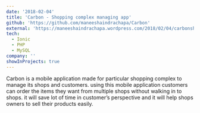 ```yaml
---
date: '2018-02-04'
title: 'Carbon - Shopping complex managing app'
github: 'https://github.com/maneeshaindrachapa/Carbon'
external: 'https://maneeshaindrachapa.wordpress.com/2018/02/04/carbonshopping-complex-managing-app/'
tech:
  - Ionic
  - PHP
  - MySQL
company: ''
showInProjects: true
---
```


Carbon is a mobile application made for particular shopping complex to manage its shops and customers. using this mobile application customers can order the items they want from multiple shops without walking in to shops. it will save lot of time in customer’s perspective and it will help shops owners to sell their products easily.
